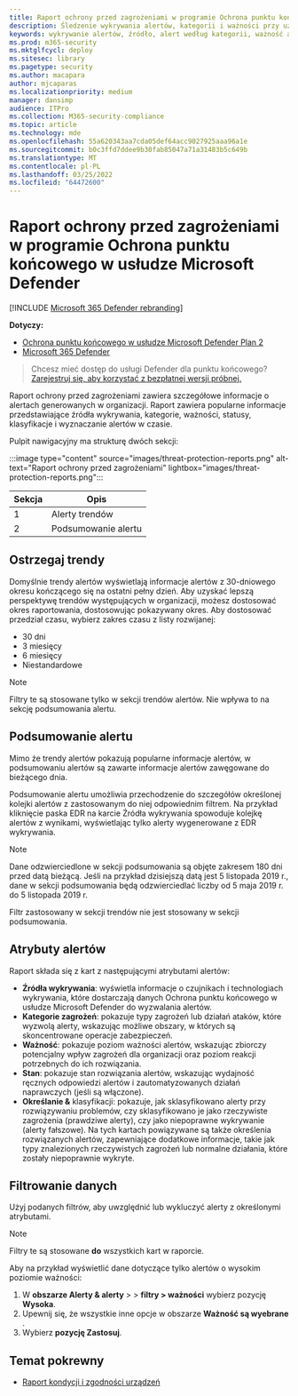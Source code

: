 ```yaml
---
title: Raport ochrony przed zagrożeniami w programie Ochrona punktu końcowego w usłudze Microsoft Defender
description: Śledzenie wykrywania alertów, kategorii i ważności przy użyciu raportu ochrony przed zagrożeniami
keywords: wykrywanie alertów, źródło, alert według kategorii, ważność alertu, klasyfikacja alertu, wyznaczanie
ms.prod: m365-security
ms.mktglfcycl: deploy
ms.sitesec: library
ms.pagetype: security
ms.author: macapara
author: mjcaparas
ms.localizationpriority: medium
manager: dansimp
audience: ITPro
ms.collection: M365-security-compliance
ms.topic: article
ms.technology: mde
ms.openlocfilehash: 55a620343aa7cda05def64acc9027925aaa96a1e
ms.sourcegitcommit: b0c3ffd7ddee9b30fab85047a71a31483b5c649b
ms.translationtype: MT
ms.contentlocale: pl-PL
ms.lasthandoff: 03/25/2022
ms.locfileid: "64472600"
---
```

# <a name="threat-protection-report-in-microsoft-defender-for-endpoint"></a>Raport ochrony przed zagrożeniami w programie Ochrona punktu końcowego w usłudze Microsoft Defender

[!INCLUDE [Microsoft 365 Defender rebranding](../../includes/microsoft-defender.md)]


**Dotyczy:**
- [Ochrona punktu końcowego w usłudze Microsoft Defender Plan 2](https://go.microsoft.com/fwlink/?linkid=2154037)
- [Microsoft 365 Defender](https://go.microsoft.com/fwlink/?linkid=2118804)

> Chcesz mieć dostęp do usługi Defender dla punktu końcowego? [Zarejestruj się, aby korzystać z bezpłatnej wersji próbnej.](https://signup.microsoft.com/create-account/signup?products=7f379fee-c4f9-4278-b0a1-e4c8c2fcdf7e&ru=https://aka.ms/MDEp2OpenTrial?ocid=docs-wdatp-pullalerts-abovefoldlink)

Raport ochrony przed zagrożeniami zawiera szczegółowe informacje o alertach generowanych w organizacji. Raport zawiera popularne informacje przedstawiające źródła wykrywania, kategorie, ważności, statusy, klasyfikacje i wyznaczanie alertów w czasie.

Pulpit nawigacyjny ma strukturę dwóch sekcji:

:::image type="content" source="images/threat-protection-reports.png" alt-text="Raport ochrony przed zagrożeniami" lightbox="images/threat-protection-reports.png":::

Sekcja|Opis
---|---
1|Alerty trendów
2|Podsumowanie alertu

## <a name="alert-trends"></a>Ostrzegaj trendy
Domyślnie trendy alertów wyświetlają informacje alertów z 30-dniowego okresu kończącego się na ostatni pełny dzień. Aby uzyskać lepszą perspektywę trendów występujących w organizacji, możesz dostosować okres raportowania, dostosowując pokazywany okres. Aby dostosować przedział czasu, wybierz zakres czasu z listy rozwijanej:

- 30 dni
- 3 miesięcy
- 6 miesięcy
- Niestandardowe

> [!NOTE]
> Filtry te są stosowane tylko w sekcji trendów alertów. Nie wpływa to na sekcję podsumowania alertu.

## <a name="alert-summary"></a>Podsumowanie alertu

Mimo że trendy alertów pokazują popularne informacje alertów, w podsumowaniu alertów są zawarte informacje alertów zawęgowane do bieżącego dnia.

 Podsumowanie alertu umożliwia przechodzenie do szczegółów określonej kolejki alertów z zastosowanym do niej odpowiednim filtrem. Na przykład kliknięcie paska EDR na karcie Źródła wykrywania spowoduje kolejkę alertów z wynikami, wyświetlając tylko alerty wygenerowane z EDR wykrywania.

> [!NOTE]
> Dane odzwierciedlone w sekcji podsumowania są objęte zakresem 180 dni przed datą bieżącą. Jeśli na przykład dzisiejszą datą jest 5 listopada 2019 r., dane w sekcji podsumowania będą odzwierciedlać liczby od 5 maja 2019 r. do 5 listopada 2019 r.
>
> Filtr zastosowany w sekcji trendów nie jest stosowany w sekcji podsumowania.

## <a name="alert-attributes"></a>Atrybuty alertów

Raport składa się z kart z następującymi atrybutami alertów:

- **Źródła wykrywania**: wyświetla informacje o czujnikach i technologiach wykrywania, które dostarczają danych Ochrona punktu końcowego w usłudze Microsoft Defender do wyzwalania alertów.
- **Kategorie zagrożeń**: pokazuje typy zagrożeń lub działań ataków, które wyzwolą alerty, wskazując możliwe obszary, w których są skoncentrowane operacje zabezpieczeń.
- **Ważność**: pokazuje poziom ważności alertów, wskazując zbiorczy potencjalny wpływ zagrożeń dla organizacji oraz poziom reakcji potrzebnych do ich rozwiązania.
- **Stan**: pokazuje stan rozwiązania alertów, wskazując wydajność ręcznych odpowiedzi alertów i zautomatyzowanych działań naprawczych (jeśli są włączone).
- **Określanie &** klasyfikacji: pokazuje, jak sklasyfikowano alerty przy rozwiązywaniu problemów, czy sklasyfikowano je jako rzeczywiste zagrożenia (prawdziwe alerty), czy jako niepoprawne wykrywanie (alerty fałszowe). Na tych kartach powiązywane są także określenia rozwiązanych alertów, zapewniające dodatkowe informacje, takie jak typy znalezionych rzeczywistych zagrożeń lub normalne działania, które zostały niepoprawnie wykryte.

## <a name="filter-data"></a>Filtrowanie danych

Użyj podanych filtrów, aby uwzględnić lub wykluczyć alerty z określonymi atrybutami.

> [!NOTE]
> Filtry te są stosowane **do** wszystkich kart w raporcie.

Aby na przykład wyświetlić dane dotyczące tylko alertów o wysokim poziomie ważności:

1. W **obszarze Alerty & alerty** \>  \> **filtry > ważności** wybierz pozycję **Wysoka**.
2. Upewnij się, że wszystkie inne opcje w obszarze **Ważność są wyebrane** .
3. Wybierz **pozycję Zastosuj**.

## <a name="related-topic"></a>Temat pokrewny

- [Raport kondycji i zgodności urządzeń](machine-reports.md)
